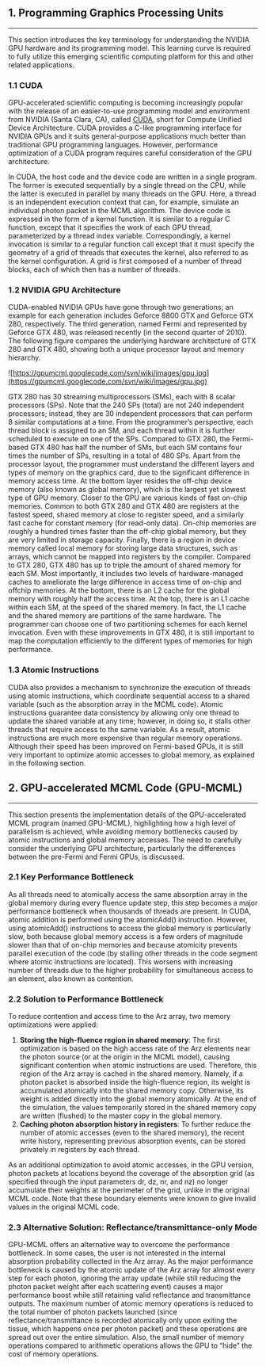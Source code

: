 

## 1. Programming Graphics Processing Units ##

---

This section introduces the key terminology for understanding the NVIDIA GPU hardware and
its programming model. This learning curve is required to fully utilize this emerging scientific
computing platform for this and other related applications.

### 1.1 CUDA ###
GPU-accelerated scientific computing is becoming increasingly popular with the release of an
easier-to-use programming model and environment from NVIDIA (Santa Clara, CA), called
[CUDA](http://www.nvidia.com/object/cuda_home_new.html), short for Compute Unified Device Architecture. CUDA provides a C-like programming
interface for NVIDIA GPUs and it suits general-purpose applications much better
than traditional GPU programming languages. However, performance optimization of a CUDA
program requires careful consideration of the GPU architecture.

In CUDA, the host code and the device code are written in a single program. The former
is executed sequentially by a single thread on the CPU, while the latter is executed in parallel
by many threads on the GPU. Here, a thread is an independent execution context that can, for
example, simulate an individual photon packet in the MCML algorithm. The device code is
expressed in the form of a kernel function. It is similar to a regular C function, except that it
specifies the work of each GPU thread, parameterized by a thread index variable. Correspondingly,
a kernel invocation is similar to a regular function call except that it must specify the
geometry of a grid of threads that executes the kernel, also referred to as the kernel configuration.
A grid is first composed of a number of thread blocks, each of which then has a number
of threads.

### 1.2 NVIDIA GPU Architecture ###
CUDA-enabled NVIDIA GPUs have gone through two generations; an example for each generation
includes Geforce 8800 GTX and Geforce GTX 280, respectively. The third generation,
named Fermi and represented by Geforce GTX 480, was released recently (in the second quarter
of 2010). The following figure compares the underlying hardware architecture of GTX 280 and GTX
480, showing both a unique processor layout and memory hierarchy.

![https://gpumcml.googlecode.com/svn/wiki/images/gpu.jpg](https://gpumcml.googlecode.com/svn/wiki/images/gpu.jpg)

GTX 280 has 30 streaming multiprocessors (SMs), each with 8 scalar processors (SPs). Note
that the 240 SPs (total) are not 240 independent processors; instead, they are 30 independent
processors that can perform 8 similar computations at a time. From the programmer’s perspective,
each thread block is assigned to an SM, and each thread within it is further scheduled
to execute on one of the SPs. Compared to GTX 280, the Fermi-based GTX 480 has half the
number of SMs, but each SM contains four times the number of SPs, resulting in a total of 480
SPs.
Apart from the processor layout, the programmer must understand the different layers and
types of memory on the graphics card, due to the significant difference in memory access
time. At the bottom layer resides the off-chip device memory (also known as global memory),
which is the largest yet slowest type of GPU memory. Closer to the GPU are various
kinds of fast on-chip memories. Common to both GTX 280 and GTX 480 are registers at the
fastest speed, shared memory at close to register speed, and a similarly fast cache for constant
memory (for read-only data). On-chip memories are roughly a hundred times faster than the
off-chip global memory, but they are very limited in storage capacity. Finally, there is a region
in device memory called local memory for storing large data structures, such as arrays, which
cannot be mapped into registers by the compiler. Compared to GTX 280, GTX 480 has up to
triple the amount of shared memory for each SM. Most importantly, it includes two levels of
hardware-managed caches to ameliorate the large difference in access time of on-chip and offchip
memories. At the bottom, there is an L2 cache for the global memory with roughly half
the access time. At the top, there is an L1 cache within each SM, at the speed of the shared
memory. In fact, the L1 cache and the shared memory are partitions of the same hardware. The
programmer can choose one of two partitioning schemes for each kernel invocation. Even with
these improvements in GTX 480, it is still important to map the computation efficiently to the
different types of memories for high performance.

### 1.3 Atomic Instructions ###
CUDA also provides a mechanism to synchronize the execution of threads using atomic instructions,
which coordinate sequential access to a shared variable (such as the absorption array in
the MCML code). Atomic instructions guarantee data consistency by allowing only one thread
to update the shared variable at any time; however, in doing so, it stalls other threads that require
access to the same variable. As a result, atomic instructions are much more expensive than regular
memory operations. Although their speed has been improved on Fermi-based GPUs,
it is still very important to optimize atomic accesses to global memory, as explained in the
following section.


## 2. GPU-accelerated MCML Code (GPU-MCML) ##

---

This section presents the implementation details of the GPU-accelerated MCML program
(named GPU-MCML), highlighting how a high level of parallelism is achieved, while avoiding
memory bottlenecks caused by atomic instructions and global memory accesses. The need to
carefully consider the underlying GPU architecture, particularly the differences between the pre-Fermi and Fermi GPUs, is discussed.

### 2.1 Key Performance Bottleneck ###
As all threads need to atomically access the same absorption array in the global memory during
every fluence update step, this step becomes a major performance bottleneck when thousands
of threads are present. In CUDA, atomic addition
is performed using the atomicAdd() instruction. However, using atomicAdd() instructions
to access the global memory is particularly slow, both because global memory access is
a few orders of magnitude slower than that of on-chip memories and because atomicity prevents
parallel execution of the code (by stalling other threads in the code segment where atomic
instructions are located). This worsens with increasing number of threads due to the higher
probability for simultaneous access to an element, also known as contention.

### 2.2 Solution to Performance Bottleneck ###
To reduce contention and access time to the Arz array, two memory optimizations were
applied:

  1. **Storing the high-fluence region in shared memory**: The first optimization is based on the high access rate of the Arz elements near the photon source (or at the origin in the MCML model), causing significant contention when atomic instructions are used. Therefore, this region of the Arz array is cached in the shared memory. Namely, if a photon packet is absorbed inside the high-fluence region, its weight is accumulated atomically into the shared memory copy. Otherwise, its weight is added directly into the global memory atomically. At the end of the simulation, the values temporarily stored in the shared memory copy are written (flushed) to the master copy in the global memory.
  1. **Caching photon absorption history in registers**: To further reduce the number of atomic accesses (even to the shared memory), the recent write history, representing previous absorption events, can be stored privately in registers by each thread.

As an additional optimization to avoid atomic accesses, in the GPU version, photon packets at
locations beyond the coverage of the absorption grid (as specified through the input parameters
dr, dz, nr, and nz) no longer accumulate their weights at the perimeter of the grid, unlike
in the original MCML code. Note that these boundary elements were known to give invalid
values in the original MCML code.

### 2.3 Alternative Solution: Reflectance/transmittance-only Mode ###
GPU-MCML offers an alternative way to overcome the performance bottleneck. In some cases,
the user is not interested in the internal absorption probability collected in the Arz array. As
the major performance bottleneck is caused by the atomic update of the Arz array for almost
every step for each photon, ignoring the array update (while still reducing the photon packet
weight after each scattering event) causes a major performance boost while still retaining valid
reflectance and transmittance outputs. The maximum number of atomic memory operations
is reduced to the total number of photon packets launched (since reflectance/transmittance is
recorded atomically only upon exiting the tissue, which happens once per photon packet) and
these operations are spread out over the entire simulation. Also, the small number of memory
operations compared to arithmetic operations allows the GPU to “hide” the cost of memory
operations.